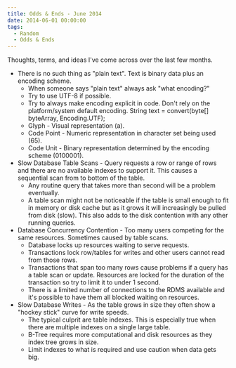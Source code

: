 ```yaml
---
title: Odds & Ends - June 2014
date: 2014-06-01 00:00:00
tags:
  - Random
  - Odds & Ends
---
```

Thoughts, terms, and ideas I've come across over the last few months.

* There is no such thing as "plain text".  Text is binary data plus an encoding scheme.
  * When someone says "plain text" always ask "what encoding?"
  * Try to use UTF-8 if possible.
  * Try to always make encoding explicit in code.  Don't rely on the platform/system default encoding.  String text = convert(byte[] byteArray, Encoding.UTF);
  * Glyph - Visual representation (a).
  * Code Point - Numeric representation in character set being used (65).
  * Code Unit - Binary representation determined by the encoding scheme (0100001).
* Slow Database Table Scans - Query requests a row or range of rows and there are no available indexes to support it.  This causes a sequential scan from to bottom of the table.
  * Any routine query that takes more than second will be a problem eventually.
  * A table scan might not be noticeable if the table is small enough to fit in memory or disk cache but as it grows it will increasingly be pulled from disk (slow).  This also adds to the disk contention with any other running queries.
* Database Concurrency Contention -  Too many users competing for the same resources.   Sometimes caused by table scans.
  * Database locks up resources waiting to serve requests.
  * Transactions lock row/tables for writes and other users cannot read from those rows.
  * Transactions that span too many rows cause problems if a query has a table scan or update.  Resources are locked for the duration of the transaction so try to limit it to under 1 second.
  * There is a limited number of connections to the RDMS available and it's possible to have them all blocked waiting on resources.
* Slow Database Writes - As the table grows in size they often show a "hockey stick" curve for write speeds.
  * The typical culprit are table indexes.  This is especially true when there are multiple indexes on a single large table.
  * B-Tree requires more computational and disk resources as they index tree grows in size.
  * Limit indexes to what is required and use caution when data gets big.